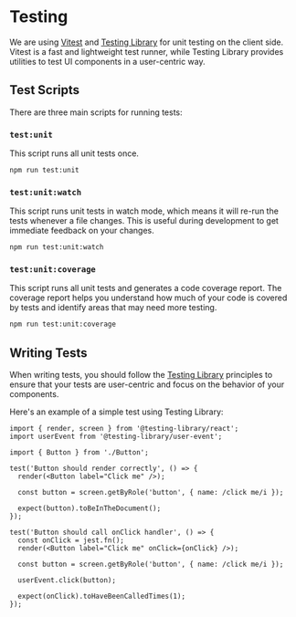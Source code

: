# Testing

We are using [Vitest](https://vitest.dev/) and [Testing Library](https://testing-library.com/) for unit testing on the client side. Vitest is a fast and lightweight test runner, while Testing Library provides utilities to test UI components in a user-centric way.

## Test Scripts

There are three main scripts for running tests:

### `test:unit`

This script runs all unit tests once.

```bash
npm run test:unit
```

### `test:unit:watch`

This script runs unit tests in watch mode, which means it will re-run the tests whenever a file changes. This is useful during development to get immediate feedback on your changes.

```bash
npm run test:unit:watch
```

### `test:unit:coverage`

This script runs all unit tests and generates a code coverage report. The coverage report helps you understand how much of your code is covered by tests and identify areas that may need more testing.

```bash
npm run test:unit:coverage
```

## Writing Tests

When writing tests, you should follow the [Testing Library](https://testing-library.com/docs/react-testing-library/intro) principles to ensure that your tests are user-centric and focus on the behavior of your components.

Here's an example of a simple test using Testing Library:

```tsx
import { render, screen } from '@testing-library/react';
import userEvent from '@testing-library/user-event';

import { Button } from './Button';

test('Button should render correctly', () => {
  render(<Button label="Click me" />);

  const button = screen.getByRole('button', { name: /click me/i });

  expect(button).toBeInTheDocument();
});

test('Button should call onClick handler', () => {
  const onClick = jest.fn();
  render(<Button label="Click me" onClick={onClick} />);

  const button = screen.getByRole('button', { name: /click me/i });

  userEvent.click(button);

  expect(onClick).toHaveBeenCalledTimes(1);
});
```
